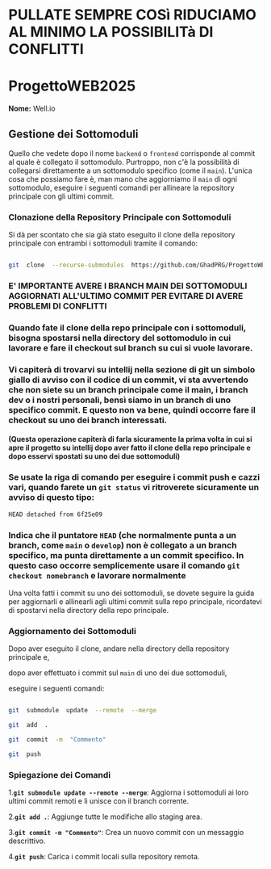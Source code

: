 
# PULLATE SEMPRE COSì RIDUCIAMO AL MINIMO LA POSSIBILITà DI CONFLITTI  

# ProgettoWEB2025

  

**Nome:** Well.io

  

## Gestione dei Sottomoduli

  

Quello che vedete dopo il nome `backend` o `frontend` corrisponde al commit al quale è collegato il sottomodulo. Purtroppo, non c'è la possibilità di collegarsi direttamente a un sottomodulo specifico (come il `main`). L'unica cosa che possiamo fare è, man mano che aggiorniamo il `main` di ogni sottomodulo, eseguire i seguenti comandi per allineare la repository principale con gli ultimi commit.

  

### Clonazione della Repository Principale con Sottomoduli

  

Si dà per scontato che sia già stato eseguito il clone della repository principale con entrambi i sottomoduli tramite il comando:

  

```bash

git  clone  --recurse-submodules  https://github.com/GhadPRG/ProgettoWEB2025.git

```

### E' IMPORTANTE AVERE I BRANCH MAIN DEI SOTTOMODULI AGGIORNATI ALL'ULTIMO COMMIT PER EVITARE DI AVERE PROBLEMI DI CONFLITTI

### Quando fate il clone della repo principale con i sottomoduli, bisogna spostarsi nella directory del sottomodulo in cui lavorare e fare il checkout sul branch su cui si vuole lavorare. 
### Vi capiterà di trovarvi su intellij nella sezione di git un simbolo giallo di avviso con il codice di un commit, vi sta avvertendo che non siete su un branch principale come il main, i branch dev o i nostri personali, bensì siamo in un branch di uno specifico commit. E questo non va bene, quindi occorre fare il checkout su uno dei branch interessati.
#### (Questa operazione capiterà di farla sicuramente la prima volta in cui si apre il progetto su intellij dopo aver fatto il clone della repo principale e dopo esservi spostati su uno dei due sottomoduli)
### Se usate la riga di comando per eseguire i commit push e cazzi vari, quando farete un `git status` vi ritroverete sicuramente un avviso di questo tipo:
```bash
HEAD detached from 6f25e09
```
### Indica che il puntatore `HEAD` (che normalmente punta a un branch, come `main` o `develop`) non è collegato a un branch specifico, ma punta direttamente a un commit specifico. In questo caso occorre semplicemente usare il comando `git checkout nomebranch` e lavorare normalmente

Una volta fatti i commit su uno dei sottomoduli, se dovete seguire la guida per aggiornarli e allinearli agli ultimi commit sulla repo principale, ricordatevi di spostarvi nella directory della repo principale.

### Aggiornamento dei Sottomoduli

Dopo aver eseguito il clone, andare nella directory della repository principale e,

dopo aver effettuato i commit sul `main` di uno dei due sottomoduli,

eseguire i seguenti comandi:



```bash

git  submodule  update  --remote  --merge

git  add  .

git  commit  -m  "Commento"

git  push

```

  

### Spiegazione dei Comandi

1.**`git submodule update --remote --merge`**: Aggiorna i sottomoduli ai loro ultimi commit remoti e li unisce con il branch corrente.

2.**`git add .`**: Aggiunge tutte le modifiche allo staging area.

3.**`git commit -m "Commento"`**: Crea un nuovo commit con un messaggio descrittivo.

4.**`git push`**: Carica i commit locali sulla repository remota.
